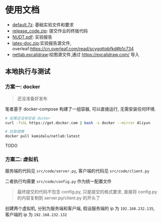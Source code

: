 
# 使用文档

- [default.7z](https://github.com/luzhixing12345/netlab/releases/download/v0.0.1/default.7z): 基础实验文件和要求
- [release_code.zip](https://github.com/luzhixing12345/netlab/releases/download/v0.0.1/release_code.zip): 提交作业的终版代码
- [NUDT.pdf](https://github.com/luzhixing12345/netlab/releases/download/v0.0.1/NUDT.pdf): 实验报告
- [latex-doc.zip](https://github.com/luzhixing12345/netlab/releases/download/v0.0.1/latex-doc.zip):实验报告源文件, overleaf:https://cn.overleaf.com/read/scygqttqbfkd#b1c734
- [netlab.excalidraw](https://github.com/luzhixing12345/netlab/releases/download/v0.0.1/netlab.excalidraw):绘图源文件,通过 https://excalidraw.com/ 导入

## 本地执行与测试

### 方案一: docker

> 还没准备好发布

笔者基于 docker-compose 构建了一组容器, 可以直接运行, 无需安装任何环境.

```bash
# 如果还没有安装 docker
curl -fsSL https://get.docker.com | bash -s docker --mirror Aliyun

# 拉取镜像
docker pull kamidalu/netlab:latest
```

TODO

### 方案二: 虚拟机

服务端的代码见 `src/code/server.py`, 客户端的代码见 `src/code/client.py`

二者执行均需要 `src/code/config.py` 作为统一配置文件

> 最终提交的代码不包含 config.py, 只是提交的格式要求, 直接将 config.py 的内容复制到 server.py/client.py 的开头了

创建两个虚拟机, 分别为服务端和客户端, 假设服务端的 ip 为 `192.168.232.135`, 客户端的 ip 为 `192.168.232.132`

